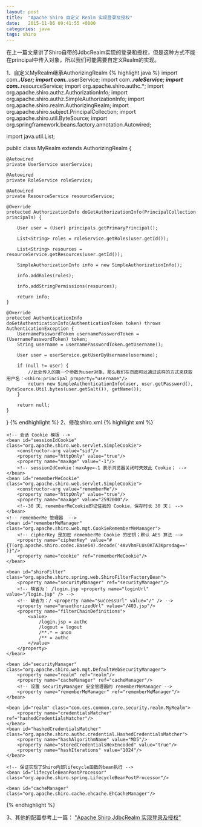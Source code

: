 ```yaml
---
layout: post
title:  "Apache Shiro 自定义 Realm 实现登录及授权"
date:   2015-11-06 09:41:55 +0800
categories: java
tags: shiro
---
```

在上一篇文章讲了Shiro自带的JdbcRealm实现的登录和授权，但是这种方式不能在principal中传入对象，所以我们可能需要自定义Realm的实现。

1、自定义MyRealm继承AuthorizingRealm
{% highlight java %}
import com.***.User;
import com.***.userService;
import com.***.roleService;
import com.***.resourceService;
import org.apache.shiro.authc.*;
import org.apache.shiro.authz.AuthorizationInfo;
import org.apache.shiro.authz.SimpleAuthorizationInfo;
import org.apache.shiro.realm.AuthorizingRealm;
import org.apache.shiro.subject.PrincipalCollection;
import org.apache.shiro.util.ByteSource;
import org.springframework.beans.factory.annotation.Autowired;

import java.util.List;

public class MyRealm extends AuthorizingRealm {

    @Autowired
    private UserService userService;

    @Autowired
    private RoleService roleService;

    @Autowired
    private ResourceService resourceService;

    @Override
    protected AuthorizationInfo doGetAuthorizationInfo(PrincipalCollection principals) {

        User user = (User) principals.getPrimaryPrincipal();

        List<String> roles = roleService.getRoles(user.getId());

        List<String> resources = resourceService.getResources(user.getId());

        SimpleAuthorizationInfo info = new SimpleAuthorizationInfo();

        info.addRoles(roles);

        info.addStringPermissions(resources);

        return info;
    }

    @Override
    protected AuthenticationInfo doGetAuthenticationInfo(AuthenticationToken token) throws AuthenticationException {
        UsernamePasswordToken usernamePasswordToken = (UsernamePasswordToken) token;
        String username = usernamePasswordToken.getUsername();

        User user = userService.getUserByUsername(username);

        if (null != user) {
            //此处传入的第一个参数为user对象，那么我们在页面可以通过这样的方式来获取用户名：<shiro:principal property="username"/>
            return new SimpleAuthenticationInfo(user, user.getPassword(), ByteSource.Util.bytes(user.getSalt()), getName());
        }

        return null;
    }
}
{% endhighlight %}
2、修改shiro.xml
{% highlight xml %}
<?xml version="1.0" encoding="UTF-8"?>
<beans xmlns="http://www.springframework.org/schema/beans"
       xmlns:xsi="http://www.w3.org/2001/XMLSchema-instance"
       xsi:schemaLocation="http://www.springframework.org/schema/beans
            http://www.springframework.org/schema/beans/spring-beans.xsd">

    <!-- 会话 Cookie 模板 -->
    <bean id="sessionIdCookie" class="org.apache.shiro.web.servlet.SimpleCookie">
        <constructor-arg value="sid"/>
        <property name="httpOnly" value="true"/>
        <property name="maxAge" value="-1"/>
        <!-- sessionIdCookie：maxAge=-1 表示浏览器关闭时失效此 Cookie； -->
    </bean>
    <bean id="rememberMeCookie" class="org.apache.shiro.web.servlet.SimpleCookie">
        <constructor-arg value="rememberMe"/>
        <property name="httpOnly" value="true"/>
        <property name="maxAge" value="2592000"/>
        <!--30 天，rememberMeCookie即记住我的 Cookie，保存时长 30 天； -->
    </bean>
    <!-- rememberMe 管理器  -->
    <bean id="rememberMeManager" class="org.apache.shiro.web.mgt.CookieRememberMeManager">
        <!-- cipherKey 是加密 rememberMe Cookie 的密钥；默认 AES 算法 -->
        <property name="cipherKey" value="#{T(org.apache.shiro.codec.Base64).decode('4AvVhmFLUs0KTA3Kprsdag==' )}"/>
        <property name="cookie" ref="rememberMeCookie"/>
    </bean>

    <bean id="shiroFilter" class="org.apache.shiro.spring.web.ShiroFilterFactoryBean">
        <property name="securityManager" ref="securityManager"/>
        <!-- 缺省为： /login.jsp <property name="loginUrl" value="/login.jsp" /> -->
        <!-- 缺省为：/ <property name="successUrl" value="/" /> -->
        <property name="unauthorizedUrl" value="/403.jsp"/>
        <property name="filterChainDefinitions">
            <value>
                /login.jsp = authc
                /logout = logout
                /**.* = anon
                /** = authc
            </value>
        </property>
    </bean>

    <bean id="securityManager" class="org.apache.shiro.web.mgt.DefaultWebSecurityManager">
        <property name="realm" ref="realm"/>
        <property name="cacheManager" ref="cacheManager"/>
        <!-- 设置 securityManager 安全管理器的 rememberMeManager -->
        <property name="rememberMeManager" ref="rememberMeManager"/>
    </bean>

    <bean id="realm" class="com.ces.common.core.security.realm.MyRealm">
        <property name="credentialsMatcher" ref="hashedCredentialsMatcher"/>
    </bean>
    <bean id="hashedCredentialsMatcher" class="org.apache.shiro.authc.credential.HashedCredentialsMatcher">
        <property name="hashAlgorithmName" value="MD5"/>
        <property name="storedCredentialsHexEncoded" value="true"/>
        <property name="hashIterations" value="1024"/>
    </bean>

    <!-- 保证实现了Shiro内部lifecycle函数的bean执行 -->
    <bean id="lifecycleBeanPostProcessor" class="org.apache.shiro.spring.LifecycleBeanPostProcessor"/>

    <bean id="cacheManager" class="org.apache.shiro.cache.ehcache.EhCacheManager"/>

</beans>
{% endhighlight  %}

3、其他的配置参考上一篇：
["Apache Shiro JdbcRealm 实现登录及授权"](shiro-jdbcrealm-of-authorizing-realm.html "Apache Shiro JdbcRealm 实现登录及授权")
